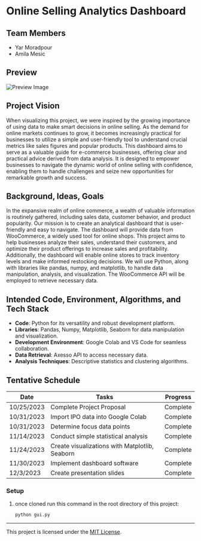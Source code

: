 # Online Selling Analytics Dashboard

## Team Members

- Yar Moradpour
- Amila Mesic

## Preview

![Preview Image](https://cdn.discordapp.com/attachments/1015033055775305831/1180727491804024862/image.png?ex=657e792a&is=656c042a&hm=a9c27bf5bf0dde2bf3afe334bf198838d38075723c03016aca35f6920b3fe0d6&)


## Project Vision

When visualizing this project, we were inspired by the growing importance of using data to make smart decisions in online selling. As the demand for online markets continues to grow, it becomes increasingly practical for businesses to utilize a simple and user-friendly tool to understand crucial metrics like sales figures and popular products. This dashboard aims to serve as a valuable guide for e-commerce businesses, offering clear and practical advice derived from data analysis. It is designed to empower businesses to navigate the dynamic world of online selling with confidence, enabling them to handle challenges and seize new opportunities for remarkable growth and success.

## Background, Ideas, Goals

In the expansive realm of online commerce, a wealth of valuable information is routinely gathered, including sales data, customer behavior, and product popularity. Our mission is to create an analytical dashboard that is user-friendly and easy to navigate. The dashboard will provide data from WooCommerce, a widely used tool for online shops. This project aims to help businesses analyze their sales, understand their customers, and optimize their product offerings to increase sales and profitability. Additionally, the dashboard will enable online stores to track inventory levels and make informed restocking decisions. We will use Python, along with libraries like pandas, numpy, and matplotlib, to handle data manipulation, analysis, and visualization. The WooCommerce API will be employed to retrieve necessary data.

## Intended Code, Environment, Algorithms, and Tech Stack

- **Code**: Python for its versatility and robust development platform.
- **Libraries**: Pandas, Numpy, Matplotlib, Seaborn for data manipulation and visualization.
- **Development Environment**: Google Colab and VS Code for seamless collaboration.
- **Data Retrieval**: Axesso API to access necessary data.
- **Analysis Techniques**: Descriptive statistics and clustering algorithms.

## Tentative Schedule

| Date       | Tasks                                              | Progress     |
|------------|----------------------------------------------------|--------------|
| 10/25/2023 | Complete Project Proposal                          | Complete     |
| 10/31/2023 | Import IPO data into Google Colab                  | Complete     |
| 10/31/2023 | Determine focus data points                        | Complete     |
| 11/14/2023 | Conduct simple statistical analysis                | Complete     |
| 11/24/2023 | Create visualizations with Matplotlib, Seaborn     | Complete     |
| 11/30/2023 | Implement dashboard software                       | Complete     |
| 12/3/2023  | Create presentation slides                         | Complete     |





### Setup

1. once cloned run this command in the root directory of this project:

    ```bash
    python gui.py
---

This project is licensed under the [MIT License](LICENSE).
